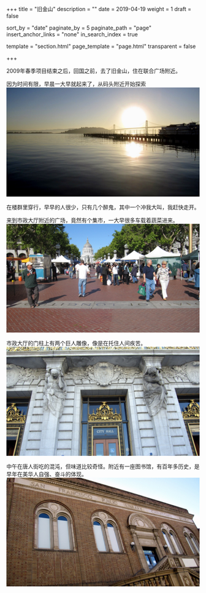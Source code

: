 +++
title = "旧金山"
description = ""
date = 2019-04-19
weight = 1
draft = false

sort_by = "date"
paginate_by = 5
paginate_path = "page"
insert_anchor_links = "none"
in_search_index = true

template = "section.html"
page_template = "page.html"
transparent = false

+++

2009年春季项目结束之后，回国之前，去了旧金山，住在联合广场附近。

因为时间有限，早晨一大早就起来了，从码头附近开始探索
![码头](wharf.jpeg)

在楼群里穿行，早早的人很少，只有几个醉鬼，其中一个冲我大叫，我赶快走开。

来到市政大厅附近的广场，竟然有个集市，一大早很多车载着蔬菜进来。
![市场](market.jpeg)

市政大厅的门柱上有两个巨人雕像，像是在托住人间疾苦。
![市场](cityhall.jpeg)

中午在唐人街吃的混沌，但味道比较奇怪。附近有一座图书馆，有百年多历史，是早年在美华人自强、奋斗的体现。
![图书馆](libray.jpeg)






